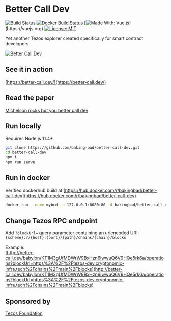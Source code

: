 # Better Call Dev
[![Build Status](https://travis-ci.org/baking-bad/better-call-dev.svg?branch=master)](https://travis-ci.org/baking-bad/better-call-dev)
[![Docker Build Status](https://img.shields.io/docker/cloud/build/bakingbad/better-call-dev)](https://hub.docker.com/r/bakingbad/better-call-dev)
[![Made With: Vue.js](https://img.shields.io/badge/vue-2.6.10-green.svg?)](https://vuejs.org)
[![License: MIT](https://img.shields.io/badge/License-MIT-yellow.svg)](https://opensource.org/licenses/MIT)

Yet another Tezos explorer created specifically for smart contract developers

[![Better Call Dev](https://miro.medium.com/max/1632/1*shi7Y-RVeMCbozwk2rzbsQ.png)](https://better-call.dev)

## See it in action
[https://better-call.dev/](https://better-call.dev/)

## Read the paper
[Michelson rocks but you better call dev](https://medium.com/coinmonks/michelson-rocks-but-you-better-call-dev-e23cd32a299a)

## Run locally
Requires Node.js 11.4+

```bash
git clone https://github.com/baking-bad/better-call-dev.git
cd better-call-dev
npm i
npm run serve
```

## Run in docker
Verified dockerhub build at [https://hub.docker.com/r/bakingbad/better-call-dev](https://hub.docker.com/r/bakingbad/better-call-dev)

```bash
docker run --name mybcd -p 127.0.0.1:8080:80 -d bakingbad/better-call-dev
```

## Change Tezos RPC endpoint

Add `?blockUrl=` query parameter containing an urlencoded URI:  
`{scheme}://{host}:{port}/{path}/chains/{chain}/blocks`  

Example:  
[http://better-call.dev/babylon/KT1M3gUfMDWrW9BxHzn6iwwuQ6V9HQe5rk6a/operations?blockUrl=https%3A%2F%2Ftezos-dev.cryptonomic-infra.tech%2Fchains%2Fmain%2Fblocks](http://better-call.dev/babylon/KT1M3gUfMDWrW9BxHzn6iwwuQ6V9HQe5rk6a/operations?blockUrl=https%3A%2F%2Ftezos-dev.cryptonomic-infra.tech%2Fchains%2Fmain%2Fblocks)

## Sponsored by
[Tezos Foundation](https://tezos.foundation/)
